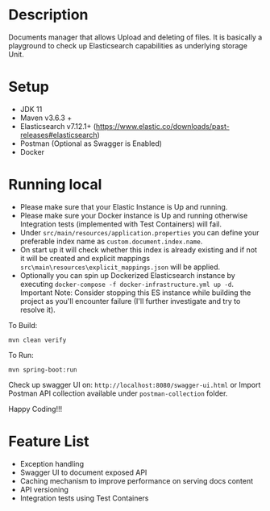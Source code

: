 # Description
Documents manager that allows Upload and deleting of files. It is basically a playground to check up Elasticsearch capabilities as underlying storage Unit.

# Setup
- JDK 11
- Maven v3.6.3 +  
- Elasticsearch v7.12.1+ (https://www.elastic.co/downloads/past-releases#elasticsearch)
- Postman (Optional as Swagger is Enabled)
- Docker

# Running local
 - Please make sure that your Elastic Instance is Up and running.
 - Please make sure your Docker instance is Up and running otherwise Integration tests (implemented with Test Containers) will fail.   
 - Under `src/main/resources/application.properties` you can define your preferable index name as `custom.document.index.name`. 
 - On start up it will check whether this index is already existing and if not it will be created and explicit mappings `src\main\resources\explicit_mappings.json` will be applied. 
 - Optionally you can spin up Dockerized Elasticsearch instance by executing `docker-compose -f docker-infrastructure.yml up -d`. Important Note: Consider stopping this ES instance while building the project as you'll encounter failure (I'll further investigate and try to resolve it).

To Build:
````
mvn clean verify
````
To Run:
````
mvn spring-boot:run
````
Check up swagger UI on: `http://localhost:8080/swagger-ui.html` or Import Postman API collection available under `postman-collection` folder.

Happy Coding!!!

# Feature List
- Exception handling
- Swagger UI to document exposed API
- Caching mechanism to improve performance on serving docs content
- API versioning
- Integration tests using Test Containers